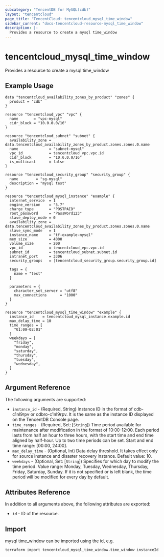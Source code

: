```yaml
---
subcategory: "TencentDB for MySQL(cdb)"
layout: "tencentcloud"
page_title: "TencentCloud: tencentcloud_mysql_time_window"
sidebar_current: "docs-tencentcloud-resource-mysql_time_window"
description: |-
  Provides a resource to create a mysql time_window
---
```


# tencentcloud_mysql_time_window

Provides a resource to create a mysql time_window

## Example Usage

```hcl
data "tencentcloud_availability_zones_by_product" "zones" {
  product = "cdb"
}

resource "tencentcloud_vpc" "vpc" {
  name       = "vpc-mysql"
  cidr_block = "10.0.0.0/16"
}

resource "tencentcloud_subnet" "subnet" {
  availability_zone = data.tencentcloud_availability_zones_by_product.zones.zones.0.name
  name              = "subnet-mysql"
  vpc_id            = tencentcloud_vpc.vpc.id
  cidr_block        = "10.0.0.0/16"
  is_multicast      = false
}

resource "tencentcloud_security_group" "security_group" {
  name        = "sg-mysql"
  description = "mysql test"
}

resource "tencentcloud_mysql_instance" "example" {
  internet_service  = 1
  engine_version    = "5.7"
  charge_type       = "POSTPAID"
  root_password     = "PassWord123"
  slave_deploy_mode = 0
  availability_zone = data.tencentcloud_availability_zones_by_product.zones.zones.0.name
  slave_sync_mode   = 1
  instance_name     = "tf-example-mysql"
  mem_size          = 4000
  volume_size       = 200
  vpc_id            = tencentcloud_vpc.vpc.id
  subnet_id         = tencentcloud_subnet.subnet.id
  intranet_port     = 3306
  security_groups   = [tencentcloud_security_group.security_group.id]

  tags = {
    name = "test"
  }

  parameters = {
    character_set_server = "utf8"
    max_connections      = "1000"
  }
}

resource "tencentcloud_mysql_time_window" "example" {
  instance_id    = tencentcloud_mysql_instance.example.id
  max_delay_time = 10
  time_ranges = [
    "01:00-02:01"
  ]
  weekdays = [
    "friday",
    "monday",
    "saturday",
    "thursday",
    "tuesday",
    "wednesday",
  ]
}
```

## Argument Reference

The following arguments are supported:

* `instance_id` - (Required, String) Instance ID in the format of cdb-c1nl9rpv or cdbro-c1nl9rpv. It is the same as the instance ID displayed on the TencentDB Console page.
* `time_ranges` - (Required, Set: [`String`]) Time period available for maintenance after modification in the format of 10:00-12:00. Each period lasts from half an hour to three hours, with the start time and end time aligned by half-hour. Up to two time periods can be set. Start and end time range: [00:00, 24:00].
* `max_delay_time` - (Optional, Int) Data delay threshold. It takes effect only for source instance and disaster recovery instance. Default value: 10.
* `weekdays` - (Optional, Set: [`String`]) Specifies for which day to modify the time period. Value range: Monday, Tuesday, Wednesday, Thursday, Friday, Saturday, Sunday. If it is not specified or is left blank, the time period will be modified for every day by default.

## Attributes Reference

In addition to all arguments above, the following attributes are exported:

* `id` - ID of the resource.



## Import

mysql time_window can be imported using the id, e.g.

```
terraform import tencentcloud_mysql_time_window.time_window instanceId
```

